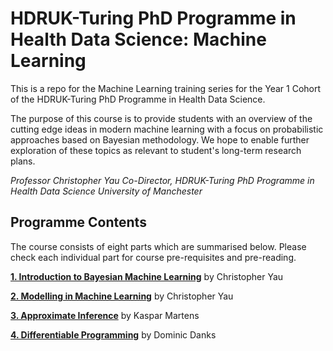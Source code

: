 # HDRUK-Turing PhD Programme in Health Data Science: Machine Learning 

This is a repo for the Machine Learning training series for the Year 1 Cohort of the HDRUK-Turing PhD Programme in Health Data Science.

The purpose of this course is to provide students with an overview of the cutting edge ideas in modern machine learning with a focus on probabilistic approaches based on Bayesian methodology. We hope to enable further exploration of these topics as relevant to student's long-term research plans.

*Professor Christopher Yau*
*Co-Director, HDRUK-Turing PhD Programme in Health Data Science*
*University of Manchester*

## Programme Contents

The course consists of eight parts which are summarised below. Please check each individual part for course pre-requisites and pre-reading.

[**1. Introduction to Bayesian Machine Learning**](intro-to-bayes.md) by Christopher Yau
  
[**2. Modelling in Machine Learning**](ml-modelling.md) by Christopher Yau
  
[**3. Approximate Inference**](approximate-inference.md) by Kaspar Martens

[**4. Differentiable Programming**](differentiable-programming.md) by Dominic Danks

 
